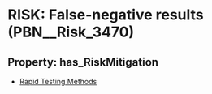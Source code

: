 # RISK: __False-negative results__ (PBN__Risk_3470)

## Property: has_RiskMitigation

* [Rapid Testing Methods](PBN__Mitigation_2477)

